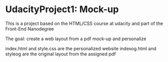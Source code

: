 UdacityProject1: Mock-up
===============
This is a project based on the HTML/CSS course at udacity and part of the Front-End Nanodegree

The goal: create a web layout from a pdf mock-up and personalize

index.html and style.css are the personalized website
indexog.html and styleog are the original layout from the assigned pdf

